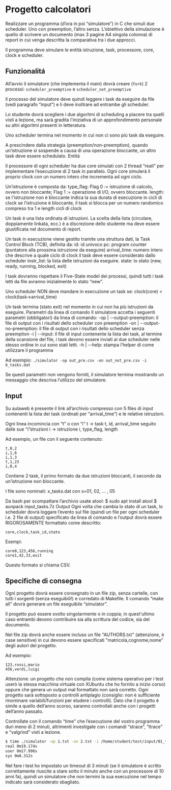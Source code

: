 # Progetto calcolatori

Realizzare un programma (d’ora in poi “simulatore”) in C che simuli due scheduler.
Uno con preemption, l’altro senza.
L’obiettivo della simulazione è quello di scrivere un documento (max 3 pagine A4 singola colonna) di report in cui venga descritta la comparativa tra i due approcci.

Il programma deve simulare le entità istruzione, task, processore, core, clock e scheduler.

## Funzionalitá

All’avvio il simulatore (che implementa il main) dovrà creare (`fork`) 2 processi:
`scheduler_preemptive` e `scheduler_not_preemptive`

Il processo del simulatore deve quindi leggere i task da eseguire da file (vedi paragrafo “input”) e li deve inoltrare ad entrambe gli scheduler.

Lo studente dovrà scegliere i due algoritmi di scheduling a piacere tra quelli visti a lezione, ma sarà gradita l'iniziativa di un approfondimento personale su altri algoritmi presenti in letteratura.

Uno scheduler termina nel momento in cui non ci sono più task da eseguire.

A prescindere dalla strategia (preemption/non-preemption), quando un’istruzione si sospende a causa di una operazione bloccante, un altro task deve essere schedulato.
Entità

Il processore di ogni scheduler ha due core simulati con 2 thread “reali” per implementare l’esecuzione di 2 task in parallelo. Ogni core simulerà il proprio clock con un numero intero che incrementa ad ogni ciclo.

Un’istruzione è composta da:
type_flag:
Flag 0 := istruzione di calcolo, ovvero non bloccante;
Flag 1 := operazione di I/O, ovvero bloccante.
length:
se l'istruzione non è bloccante indica la sua durata di esecuzione in cicli di clock
se l’istruzione è bloccante, il task si blocca per un numero randomico compreso tra 1 e length cicli di clock

Un task è una lista ordinata di istruzioni. La scelta della lista (circolare, doppiamente linkata, ecc.) è a discrezione dello studente ma deve essere giustificata nel documento di report.

Un task in esecuzione viene gestito tramite una struttura dati, la Task Control Block (TCB), definita da:
id: id univoco
pc: program counter (puntatore alla prossima istruzione da eseguire)
arrival_time: numero intero che descrive a quale ciclo di clock il task deve essere considerato dallo scheduler
instr_list: la lista delle istruzioni da eseguire.
state: lo stato (new, ready, running, blocked, exit)

I task dovranno rispettare il Five-State model dei processi, quindi tutti i task letti da file avranno inizialmente lo stato “new”.

Uno scheduler NON deve mandare in esecuzione un task se: clock(core) < clock(task->arrival_time)

Un task termina (stato exit) nel momento in cui non ha più istruzioni da eseguire.
Parametri da linea di comando
Il simulatore accetta i seguenti parametri (obbligatori) da linea di comando:
-op | --output-preemption: il file di output con i risultati dello scheduler con preemption
-on | --output-no-preemption: il file di output con i risultati dello scheduler senza preemption
-i | --input: il file di input contenente la lista dei task, al termine della scansione del file, i task devono essere inviati ai due scheduler nelle stesso ordine in cui sono stati letti.
-h | --help: stampa l’helper di come utilizzare il programma

Ad esempio:
`./simulator -op out_pre.csv -on out_not_pre.csv -i 6_tasks.dat`

Se questi parametri non vengono forniti, il simulatore termina mostrando un messaggio che descriva l’utilizzo del simulatore.

## Input

Su aulaweb è presente il link all’archivio compresso con 5 files di input contenenti la lista dei task (ordinati per “arrival_time”) e le relative istruzioni.

Ogni linea incomincia con “t” o con “i”
t -> task
t, id, arrival_time
seguito dalle sue “i”struzioni
i -> istruzione
i, type_flag, length

Ad esempio, un file con il seguente contenuto:

```csv
t,0,2
i,1,6
i,1,3
t,1,23
i,0,4
```

Contiene 2 task, il primo formato da due istruzioni bloccanti, il secondo da un’istruzione non bloccante.

I file sono nominati: x_tasks.dat con x=01, 02, … , 05

Da bash per scompattare l’archivio usate atool:
$ sudo apt install atool
$ aunpack input_tasks.7z
Output
Ogni volta che cambia lo stato di un task, lo scheduler dovrà loggare l’evento sul file (quindi un file per ogni scheduler i.e. 2 file di output) specificato da linea di comando e l’output dovrà essere RIGOROSAMENTE formattato come descritto:

```csv
core,clock,task_id,stato
```

Esempi:

```csv
core0,123,456,running
core1,42,33,exit
```

Questo formato si chiama CSV.

## Specifiche di consegna

Ogni progetto dovrà essere consegnato in un file zip, senza cartelle, con tutti i sorgenti (senza eseguibili!) e corredato di Makefile. Il comando “make all” dovrà generare un file eseguibile “simulator”.

Il progetto può essere svolto singolarmente o in coppia; in quest'ultimo caso entrambi devono contribuire sia alla scrittura del codice, sia del documento.

Nel file zip dovrà anche essere incluso un file "AUTHORS.txt" (attenzione, è case sensitive) in cui devono essere specificati "matricola,cognome,nome" degli autori del progetto.

Ad esempio:

```csv
123,rossi,mario
456,verdi,luigi
```

Attenzione: un progetto che non compila (come sistema operativo per i test userò la stessa macchina virtuale con XUbuntu che ho fornito a inizio corso) oppure che genera un output mal formattato non sarà corretto.
Ogni progetto sarà sottoposto a controlli antiplagio (consiglio: non è sufficiente rinominare variabili/funzioni per eludere i controlli). Dato che il progetto è simile a quello dell’anno scorso, saranno controllati anche con i progetti dell’anno passato.

Controllate con il comando “time” che l’esecuzione del vostro programma duri meno di 2 minuti, altrimenti investigate con i comandi “strace”, “ltrace” e “valgrind” visti a lezione.

```bash
$ time ./simulator -op 1.txt -on 2.txt -i /home/student/test/input/01_tasks.dat -q 1
real 0m19.174s
user 0m17.996s
sys 0m8.312s
```

Nel fare i test ho impostato un timeout di 3 minuti (se il simulatore è scritto correttamente riuscite a stare sotto il minuto anche con un processore di 10 anni fa), quindi un simulatore che non termini la sua esecuzione nel tempo indicato sarà considerato sbagliato.
